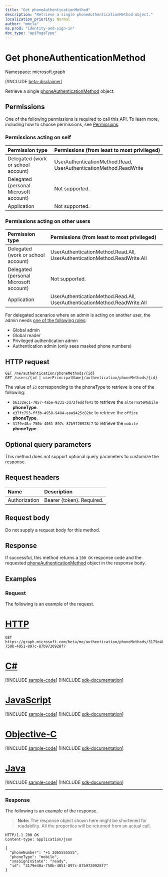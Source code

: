```yaml
---
title: "Get phoneAuthenticationMethod"
description: "Retrieve a single phoneAuthenticationMethod object."
localization_priority: Normal
author: "mmcla"
ms.prod: "identity-and-sign-in"
doc_type: "apiPageType"
---
```


# Get phoneAuthenticationMethod

Namespace: microsoft.graph

[!INCLUDE [beta-disclaimer](../../includes/beta-disclaimer.md)]

Retrieve a single [phoneAuthenticationMethod](../resources/phoneauthenticationmethod.md) object.

## Permissions

One of the following permissions is required to call this API. To learn more, including how to choose permissions, see [Permissions](/graph/permissions-reference).

### Permissions acting on self

|Permission type      | Permissions (from least to most privileged)              |
|:---------------------------------------|:-------------------------|
| Delegated (work or school account)     | UserAuthenticationMethod.Read, UserAuthenticationMethod.ReadWrite |
| Delegated (personal Microsoft account) | Not supported. |
| Application                            | Not supported. |

### Permissions acting on other users

|Permission type      | Permissions (from least to most privileged)              |
|:---------------------------------------|:-------------------------|
| Delegated (work or school account)     | UserAuthenticationMethod.Read.All, UserAuthenticationMethod.ReadWrite.All |
| Delegated (personal Microsoft account) | Not supported. |
| Application                            | UserAuthenticationMethod.Read.All, UserAuthenticationMethod.ReadWrite.All |

For delegated scenarios where an admin is acting on another user, the admin needs [one of the following roles](/azure/active-directory/users-groups-roles/directory-assign-admin-roles#available-roles):
* Global admin
* Global reader
* Privileged authentication admin
* Authentication admin (only sees masked phone numbers)

## HTTP request

<!-- { "blockType": "ignored" } -->

```http
GET /me/authentication/phoneMethods/{id}
GET /users/{id | userPrincipalName}/authentication/phoneMethods/{id}
```
The value of `id` corresponding to the phoneType to retrieve is one of the following:
+ `b6332ec1-7057-4abe-9331-3d72feddfe41` to retrieve the `alternateMobile` **phoneType**.
+ `e37fc753-ff3b-4958-9484-eaa9425c82bc` to retrieve the `office` **phoneType**.
+ `3179e48a-750b-4051-897c-87b9720928f7` to retrieve the `mobile` **phoneType**.

## Optional query parameters

This method does not support optional query parameters to customize the response.

## Request headers

| Name      |Description|
|:----------|:----------|
| Authorization | Bearer {token}. Required. |

## Request body

Do not supply a request body for this method.

## Response

If successful, this method returns a `200 OK` response code and the requested [phoneAuthenticationMethod](../resources/phoneauthenticationmethod.md) object in the response body.

## Examples

### Request

The following is an example of the request.

# [HTTP](#tab/http)
<!-- {
  "blockType": "request",
  "name": "get_phoneauthenticationmethod"
}-->

```msgraph-interactive
GET https://graph.microsoft.com/beta/me/authentication/phoneMethods/3179e48a-750b-4051-897c-87b9720928f7
```
# [C#](#tab/csharp)
[!INCLUDE [sample-code](../includes/snippets/csharp/get-phoneauthenticationmethod-csharp-snippets.md)]
[!INCLUDE [sdk-documentation](../includes/snippets/snippets-sdk-documentation-link.md)]

# [JavaScript](#tab/javascript)
[!INCLUDE [sample-code](../includes/snippets/javascript/get-phoneauthenticationmethod-javascript-snippets.md)]
[!INCLUDE [sdk-documentation](../includes/snippets/snippets-sdk-documentation-link.md)]

# [Objective-C](#tab/objc)
[!INCLUDE [sample-code](../includes/snippets/objc/get-phoneauthenticationmethod-objc-snippets.md)]
[!INCLUDE [sdk-documentation](../includes/snippets/snippets-sdk-documentation-link.md)]

# [Java](#tab/java)
[!INCLUDE [sample-code](../includes/snippets/java/get-phoneauthenticationmethod-java-snippets.md)]
[!INCLUDE [sdk-documentation](../includes/snippets/snippets-sdk-documentation-link.md)]

---


### Response

The following is an example of the response.

> **Note:** The response object shown here might be shortened for readability. All the properties will be returned from an actual call.

<!-- {
  "blockType": "response",
  "truncated": true,
  "@odata.type": "microsoft.graph.phoneAuthenticationMethod"
} -->

```http
HTTP/1.1 200 OK
Content-type: application/json

{
  "phoneNumber": "+1 2065555555",
  "phoneType": "mobile",
  "smsSignInState": "ready",
  "id": "3179e48a-750b-4051-897c-87b9720928f7"
}
```

<!-- uuid: 16cd6b66-4b1a-43a1-adaf-3a886856ed98
2019-02-04 14:57:30 UTC -->
<!-- {
  "type": "#page.annotation",
  "description": "Get phoneAuthenticationMethod",
  "keywords": "",
  "section": "documentation",
  "tocPath": ""
}-->
